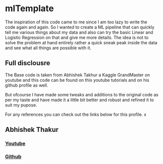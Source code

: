 # mlTemplate

The inspiration of this code came to me since I am too lazy to write the code again and again.
So I wanted to create a ML pipeline that can quickly tell me various things about my data and also can try the basic Linear and Logistic Regression on that and give me more details.
The idea is not to solve the problem at hand entirely rather a quick sneak peak inside the data and see what all things are possible with it.

## Full disclousre 
The Base code is taken from Abhishek Takhur a Kaggle GrandMaster on youtube and this code can be found on this youtube tutorials and on his github profile as well.

But ofcourse I have made some tweaks and additions to the original code as per my taste and have made it a little bit better and robust and refined it to suit my pupose.

For any references you can check out the links below for this profile.
x
## Abhishek Thakur
### [Youtube](https://www.youtube.com/@abhishekkrthakur)
### [Github](https://github.com/abhishekkrthakur)
